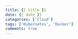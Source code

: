 ```yaml
---
title: {{ title }}
date: {{ date }}
categories: ['Cloud']
tags: ['Kubernetes', 'Docker']
comments: true
---
```

